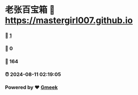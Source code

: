 # 老张百宝箱 :link: https://mastergirl007.github.io 
### :page_facing_up: [1](https://mastergirl007.github.io/tag.html) 
### :speech_balloon: 0 
### :hibiscus: 164 
### :alarm_clock: 2024-08-11 02:19:05 
### Powered by :heart: [Gmeek](https://github.com/Meekdai/Gmeek)
